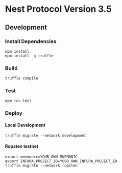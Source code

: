 # Nest Protocol Version 3.5

## Development

### Install Dependencies

```
npm install
npm install -g truffle
```

### Build

```shell
truffle compile
```

### Test

```shell
npm run test
```

### Deploy

#### Local Development

```shell
truffle migrate --network development
```

#### Ropsten testnet

```shell
export mnemonic=YOUR_OWN_MNEMONIC
export INFURA_PROJECT_ID=YOUR_OWN_INFURA_PROJECT_ID
truffle migrate --network ropsten
```
